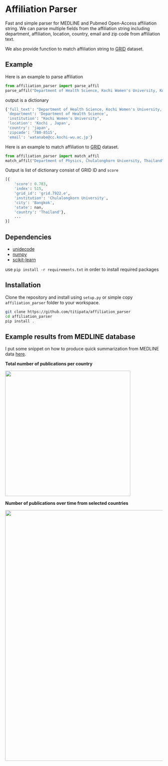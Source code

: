 # Affiliation Parser

Fast and simple parser for MEDLINE and Pubmed Open-Access affiliation string.
We can parse multiple fields from the affiliation string including department,
affiliation, location, country, email and zip code from affiliation text.

We also provide function to match affiliation  string to [GRID](https://grid.ac/)
dataset.

## Example

Here is an example to parse affiliation

```python
from affiliation_parser import parse_affil
parse_affil("Department of Health Science, Kochi Women's University, Kochi 780-8515, Japan. watanabe@cc.kochi-wu.ac.jp")
```

output is a dictionary

```python
{'full_text': "Department of Health Science, Kochi Women's University, Kochi , Japan. ",
 'department': 'Department of Health Science',
 'institution': "Kochi Women's University",
 'location': 'Kochi , Japan',
 'country': 'japan',
 'zipcode': '780-8515',
 'email': 'watanabe@cc.kochi-wu.ac.jp'}
```

Here is an example to match affiliation to [GRID](https://grid.ac/) dataset.

```python
from affiliation_parser import match_affil
match_affil("Department of Physics, Chulalongkorn University, Thailand")
```

Output is list of dictionary consist of GRID ID and `score`

```python
[{
    'score': 0.783,
    'index': 515,
    'grid_id': 'grid.7922.e',
    'institution': 'Chulalongkorn University',
    'city': 'Bangkok',
    'state': nan,
    'country': 'Thailand'},
    ...
}]
```

## Dependencies

- [unidecode](https://pypi.python.org/pypi/Unidecode)
- [numpy](http://www.numpy.org/)
- [scikit-learn](http://scikit-learn.org/)

use `pip install -r requirements.txt` in order to install required packages

## Installation

Clone the repository and install using `setup.py` or simple copy `affiliation_parser`
folder to your workspace.

```bash
git clone https://github.com/titipata/affiliation_parser
cd affiliation_parser
pip install .
```

## Example results from MEDLINE database

I put some snippet on how to produce quick summarization from MEDLINE data [here](https://github.com/titipata/affiliation_parser/wiki).

**Total number of publications per country**

<img src="figures/medline_number_publications.png" width="400">

**Number of publications over time from selected countries**

<img src="figures/medline_number_publications_year.png" width="800">
